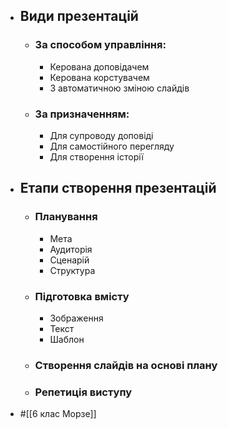 - ## Види презентацій
	- ### За способом управління:
		- Керована доповідачем
		- Керована корстувачем
		- З автоматичною зміною слайдів
	- ### За призначенням:
		- Для супроводу доповіді
		- Для самостійного перегляду
		- Для створення історії
- ## Етапи створення презентацій
	- ### Планування
		- Мета
		- Аудиторія
		- Сценарій
		- Структура
	- ### Підготовка вмісту
		- Зображення
		- Текст
		- Шаблон
	- ### Створення слайдів на основі плану
	- ### Репетиція виступу
- #[[6 клас Морзе]]